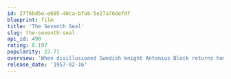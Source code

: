 ```yaml
---
id: 27f6bd5e-e695-40ca-bfab-5e27a76defdf
blueprint: film
title: 'The Seventh Seal'
slug: the-seventh-seal
api_id: 490
rating: 8.197
popularity: 23.71
overview: 'When disillusioned Swedish knight Antonius Block returns home from the Crusades to find his country in the grips of the Black Death, he challenges Death to a chess match for his life. Tormented by the belief that God does not exist, Block sets off on a journey, meeting up with traveling players Jof and his wife, Mia, and becoming determined to evade Death long enough to commit one redemptive act while he still lives.'
release_date: '1957-02-16'
---
```

